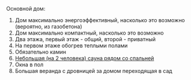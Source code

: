 Основной дом:

1. Дом максимально энергоэффективный, насколько это возможно (вероятно, из газобетона)
2. Дом максимально компактный, насколько это возможно
3. Два этажа, первый этаж - общий, второй - приватный
4. На первом этаже обогрев теплыми полами
5. Обязательно камин
6. [Небольшая (на 2 человека) сауна рядом со спальней](HomeSauna.md)
7. Окна в пол
8. Большая веранда с дровницей за домом переходящая в сад

   

